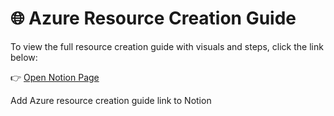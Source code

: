 # 🌐 Azure Resource Creation Guide

To view the full resource creation guide with visuals and steps, click the link below:

👉 [Open Notion Page](https://www.notion.so/Azure-ai-102-1d3945768e92803a83a5e8e18569914b?pvs=4)









Add Azure resource creation guide link to Notion
